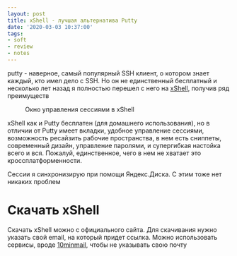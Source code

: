 ```yaml
---
layout: post
title: xShell - лучшая альтернатива Putty
date: '2020-03-03 10:37:00'
tags:
- soft
- review
- notes
---
```


putty - наверное, самый популярный SSH клиент, о котором знает каждый, кто имел дело с SSH. Но он не единственный бесплатный и несколько лет назад я полностью перешел с него на [xShell](https://www.netsarang.com/ru/xshell/), получив ряд преимуществ

<figure class="kg-card kg-image-card kg-card-hascaption"><img src="https://s3.blog.amd-nick.me/2020/03/xshell-sessions.png" class="kg-image" alt loading="lazy"><figcaption>Окно управления сессиями в xShell</figcaption></img></figure>

xShell как и Putty бесплатен (для домашнего использования), но в отличии от Putty имеет вкладки, удобное управление сессиями, возможность ресайзить рабочие пространства, в нем есть сниппеты, современный дизайн, управление паролями, и супергибкая настойка всего и вся. Пожалуй, единственное, чего в нем не хватает это кроссплатформенности.

Сессии я синхронизирую при помощи Яндекс.Диска. С этим тоже нет никаких проблем

# Скачать xShell

Скачать xShell можно с официального сайта. Для скачивания нужно указать свой email, на который придет ссылка. Можно использовать сервисы, вроде [10minmail](https://10minutemail.com/), чтобы не указывать свою почту

